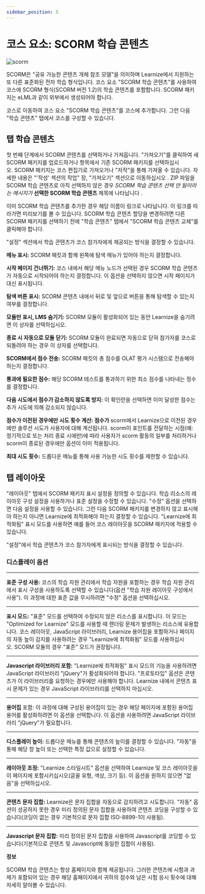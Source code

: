 ```yaml
---
sidebar_position: 5
---
```


# 코스 요소: SCORM 학습 콘텐츠

![scorm](/img/course_elements/scorm.png)

SCORM은 "공유 가능한 콘텐츠 개체 참조 모델"을 의미하며 Learnize에서 지원하는 또 다른 표준화된 전자 학습 형식입니다. 코스 요소 "SCORM 학습 콘텐츠"를 사용하여 코스에 SCORM 형식(SCORM 버전 1.2)의 학습 콘텐츠를 포함합니다. SCORM 패키지는 eLML과 같이 외부에서 생성되어야 합니다.

코스로 이동하여 코스 요소 "SCORM 학습 콘텐츠"를 코스에 추가합니다. 그런 다음 "학습 콘텐츠" 탭에서 코스를 구성할 수 있습니다.

## 탭 학습 콘텐츠

첫 번째 단계에서 SCORM 콘텐츠를 선택하거나 가져옵니다. "가져오기"를 클릭하여 새 SCORM 패키지를 업로드하거나 항목에서 기존 SCORM 패키지를 선택하십시오. SCORM 패키지는 코스 편집기로 가져오거나 "저작"을 통해 가져올 수 있습니다. 자세한 내용은 "'작성' 섹션의 작업" 장, "가져오기" 섹션으로 이동하십시오 . ZIP 파일을 SCORM 학습 콘텐츠로 아직 선택하지 않은 경우 *SCORM 학습 콘텐츠 선택 안 됨이라는 메시지가* **선택한 SCORM 학습 콘텐츠** 제목에 나타납니다 .

이미 SCORM 학습 콘텐츠를 추가한 경우 해당 이름이 링크로 나타납니다. 이 링크를 따라가면 미리보기를 볼 수 있습니다. SCORM 학습 콘텐츠 할당을 변경하려면 다른 SCORM 패키지를 선택하기 전에 "학습 콘텐츠" 탭에서 "SCORM 학습 콘텐츠 교체"를 클릭해야 합니다.

"설정" 섹션에서 학습 콘텐츠가 코스 참가자에게 제공되는 방식을 결정할 수 있습니다.

**메뉴 표시:** SCORM 패킷과 함께 왼쪽에 탐색 메뉴가 있어야 하는지 결정합니다.

**시작 페이지 건너뛰기:** 코스 내에서 해당 메뉴 노드가 선택된 경우 SCORM 학습 콘텐츠가 자동으로 시작되어야 하는지 결정합니다. 이 옵션을 선택하지 않으면 시작 페이지가 대신 표시됩니다.

**탐색 버튼 표시:** SCORM 콘텐츠 내에서 뒤로 및 앞으로 버튼을 통해 탐색할 수 있는지 여부를 결정합니다.

**모듈만 표시, LMS 숨기기:** SCORM 모듈이 활성화되어 있는 동안 Learnize을 숨기려면 이 상자를 선택하십시오.

**종료 시 자동으로 모듈 닫기:** SCORM 모듈이 완료되면 자동으로 닫혀 참가자를 코스로 되돌려야 하는 경우 이 상자를 선택합니다.

**SCORM에서 점수 전송:** SCORM 패킷의 총 점수를 OLAT 평가 시스템으로 전송해야 하는지 결정합니다.

**통과에 필요한 점수:** 해당 SCORM 테스트를 통과하기 위한 최소 점수를 나타내는 정수를 결정합니다.

**다음 시도에서 점수가 감소하지 않도록 방지:** 이 확인란을 선택하면 이미 달성한 점수는 추가 시도에 의해 감소되지 않습니다.

**점수가 이전된 경우에만 시도 횟수 계산: 점수가** scorm에서 Learnize으로 이전된 경우에만 솔루션 시도가 사용자에 대해 계산됩니다. scorm이 포인트를 전달하는 시점(예: 정기적으로 또는 처리 종료 시에만)에 따라 사용자가 scorm 활동의 일부를 처리하거나 scorm이 종료된 경우에만 옵션이 이미 적용됩니다.

**최대 시도 횟수:** 드롭다운 메뉴를 통해 사용 가능한 시도 횟수를 제한할 수 있습니다.

## 탭 레이아웃

"레이아웃" 탭에서 SCORM 패키지 표시 설정을 정의할 수 있습니다. 학습 리소스의 레이아웃 구성 설정을 사용하거나 표준 설정을 수정할 수 있습니다. "수정" 옵션을 선택하면 다음 설정을 사용할 수 있습니다. 그런 다음 SCORM 패키지를 변경하지 않고 표시해야 하는지 아니면 Learnize에 최적화해야 하는지 결정할 수 있습니다. "Learnize에 최적화됨" 표시 모드를 사용하면 예를 들어 코스 레이아웃을 SCORM 패키지에 적용할 수 있습니다.

"설정"에서 학습 콘텐츠가 코스 참가자에게 표시되는 방식을 결정할 수 있습니다.

### 디스플레이 옵션

---

**표준 구성 사용:** 코스의 학습 자원 관리에서 학습 자원을 포함하는 경우 학습 자원 관리에서 표시 구성을 사용하도록 선택할 수 있습니다(옵션 "학습 자원 레이아웃 구성에서 사용"). 이 과정에 대한 표준 값을 무시하려면 "수정" 옵션을 선택하십시오.

---

**표시 모드:** "표준" 모드를 선택하여 수정되지 않은 리소스를 표시합니다. 이 모드는 "Optimized for Learnize" 모드를 사용할 때 렌더링 문제가 발생하는 리소스에 유용합니다. 코스 레이아웃, JavaScript 라이브러리, Learnize 용어집을 포함하거나 페이지의 자동 높이 감지를 사용하려는 경우 "Learnize에 최적화됨" 모드를 사용하십시오. SCORM 모듈의 경우 "표준" 모드가 권장됩니다.

---

**Javascript 라이브러리 포함:** "Learnize에 최적화됨" 표시 모드의 기능을 사용하려면 JavaScript 라이브러리 "jQuery"가 활성화되어야 합니다. "프로토타입" 옵션은 콘텐츠가 이 라이브러리를 요청하는 경우에만 사용해야 합니다. Learnize 내에서 콘텐츠 표시 문제가 있는 경우 JavaScript 라이브러리를 선택하지 마십시오.

---

**용어집** 포함: 이 과정에 대해 구성된 용어집이 있는 경우 해당 페이지에 포함된 용어집 용어를 활성화하려면 이 옵션을 선택합니다. 이 옵션을 사용하려면 JavaScript 라이브러리 "jQuery"가 필요합니다.

---

**디스플레이 높이:** 드롭다운 메뉴를 통해 콘텐츠의 높이를 결정할 수 있습니다. "자동"을 통해 해당 창 높이 또는 선택한 특정 값으로 설정할 수 있습니다.

---

**레이아웃 조정:** "Learnize 스타일시트" 옵션을 선택하여 Learnize 및 코스 레이아웃을 이 페이지에 포함시키십시오(글꼴 유형, 색상, 크기 등). 이 옵션을 원하지 않으면 "없음"을 선택하십시오.

---

**콘텐츠 문자 집합:** Learnize은 문자 집합을 자동으로 감지하려고 시도합니다. "자동" 옵션이 성공하지 못한 경우 미리 정의된 문자 집합을 사용하여 콘텐츠 코딩을 구성할 수 있습니다(코딩이 없는 경우 기본적으로 문자 집합 ISO-8899-1이 사용됨).

---

**Javascript 문자 집합:** 미리 정의된 문자 집합을 사용하여 Javascript를 코딩할 수 있습니다(기본적으로 콘텐츠 및 Javascript에 동일한 집합이 사용됨).

**정보**

SCORM 학습 콘텐츠는 항상 홈페이지와 함께 제공됩니다. 그러한 콘텐츠에 시험과 과제가 포함되어 있는 경우 해당 홈페이지에서 귀하의 점수와 남은 시험 응시 횟수에 대해 자세히 알아볼 수 있습니다.